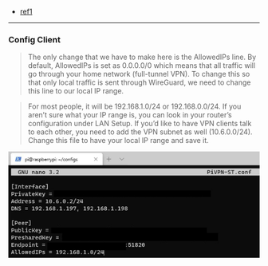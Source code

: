 - [ref1](https://www.wundertech.net/setup-wireguard-on-a-raspberry-pi-vpn-setup-tutorial/)

---

### Config Client

> The only change that we have to make here is the AllowedIPs line. By default, AllowedIPs is set as 0.0.0.0/0 which means that all traffic will go through your home network (full-tunnel VPN). To change this so that only local traffic is sent through WireGuard, we need to change this line to our local IP range.

> For most people, it will be 192.168.1.0/24 or 192.168.0.0/24. If you aren’t sure what your IP range is, you can look in your router’s configuration under LAN Setup. If you’d like to have VPN clients talk to each other, you need to add the VPN subnet as well (10.6.0.0/24). Change this file to have your local IP range and save it.

![alt text](./../images/ip_client.jpg "allowedIPs")

